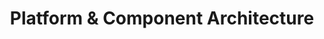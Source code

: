 ---
title: "Platform & Component Architecture"
linkTitle: "How it works"
weight: 20
description: >
 High Level overview of the platform and its components
---